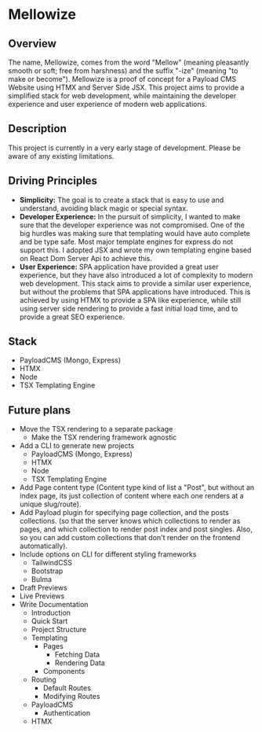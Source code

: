 # Mellowize

## Overview

The name, Mellowize, comes from the word "Mellow" (meaning pleasantly smooth or soft; free from harshness) and the suffix "-ize" (meaning "to make or become"). Mellowize is a proof of concept for a Payload CMS Website using HTMX and Server Side JSX. This project aims to provide a simplified stack for web development, while maintaining the developer experience and user experience of modern web applications.

## Description

This project is currently in a very early stage of development. Please be aware of any existing limitations.

## Driving Principles

- **Simplicity:** The goal is to create a stack that is easy to use and understand, avoiding black magic or special syntax.
- **Developer Experience:** In the pursuit of simplicity, I wanted to make sure that the developer experience was not compromised. One of the big hurdles was making sure that templating would have auto complete and be type safe. Most major template engines for express do not support this. I adopted JSX and wrote my own templating engine based on React Dom Server Api to achieve this.
- **User Experience:** SPA application have provided a great user experience, but they have also introduced a lot of complexity to modern web development. This stack aims to provide a similar user experience, but without the problems that SPA applications have introduced. This is achieved by using HTMX to provide a SPA like experience, while still using server side rendering to provide a fast initial load time, and to provide a great SEO experience.

## Stack
- PayloadCMS (Mongo, Express)
- HTMX
- Node
- TSX Templating Engine

## Future plans

- Move the TSX rendering to a separate package
  - Make the TSX rendering framework agnostic
- Add a CLI to generate new projects
  - PayloadCMS (Mongo, Express)
  - HTMX
  - Node
  - TSX Templating Engine
- Add Page content type (Content type kind of list a "Post", but without an index page, its just collection of content where each one renders at a unique slug/route).
- Add Payload plugin for specifying page collection, and the posts collections. (so that the server knows which collections to render as pages, and which collection to render post index and post singles. Also, so you can add custom collections that don't render on the frontend automatically).
- Include options on CLI for different styling frameworks
  - TailwindCSS
  - Bootstrap
  - Bulma
- Draft Previews
- Live Previews
- Write Documentation
  - Introduction
  - Quick Start
  - Project Structure
  - Templating
    - Pages
      - Fetching Data
      - Rendering Data
    - Components
  - Routing
    - Default Routes
    - Modifying Routes
  - PayloadCMS
    - Authentication
  - HTMX
